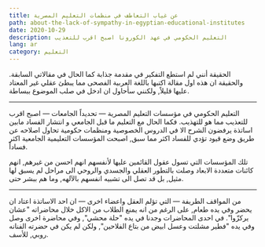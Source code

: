 ```yaml
---
title: عن غياب التعاطف في منظمات التعليم المصرية
path: about-the-lack-of-sympathy-in-egyptian-educational-institutes
date: 2020-10-29
description: التعليم الحكومي في عهد الكورونا اصبح اقرب للتعذيب
lang: ar
category: التعليم
---
```

الحقيقة أنني لم استطع التفكير في مقدمة جذابة كما الحال في مقالاتي السابقة. والحقيقة ان هذه اول مقالة اكتبها باللغة العربية الفصحى مما يبطئ عقلي غير المعتاد عليها قليلاً, ولكنني سأحاول ان ادخل في صلب الموضوع ببساطة. 

<hr/>

التعليم الحكومي في مؤسسات التعليم المصرية — تحديداً الجامعات — اصبح اقرب للتعذيب مما هو للتهذيب. فكما الحال مع التعليم ما قبل الجامعي و انتشار الفساد مابين اساتذة يرفضون الشرح الا في الدروس الخصوصية ومنظمات حكومية تحاول اصلاحه عن طريق وضع قيود تؤدي للفساد اكثر مما سبق, اصبحت المؤسسات التعليمية الجامعية اكثر فساداً. 

تلك المؤسسات التي تسول عقول القائمين عليها لأنفسهم انهم احسن من غيرهم, انهم كائنات متعددة الابعاد وصلت بالتطور العقلي والجسدي والروحي الى مراحل لم يسبق لها مثيل, بل قد تصل الى تشبيه انفسهم بالآلهه, وما هم ببشر حتى. 

<hr/>

من المواقف الطريفة — التي تؤلم العقل واعضاء اخرى — ان احد الاساتذة اعتاد ان يحضر وفي يده طعام, على الرغم من انه يمنع الطلاب من الاكل خلال محاضراته "عشان يركزّوا". في احدى المحاضرات وجدنا في يده "حلة محشي", وفي محاضرة اخرى وصل وفي يده "فطير مشلتت وعسل ابيض من بتاع الفلاحين", ولكن لم يكن في حضرته الفنانه روبي, للأسف.